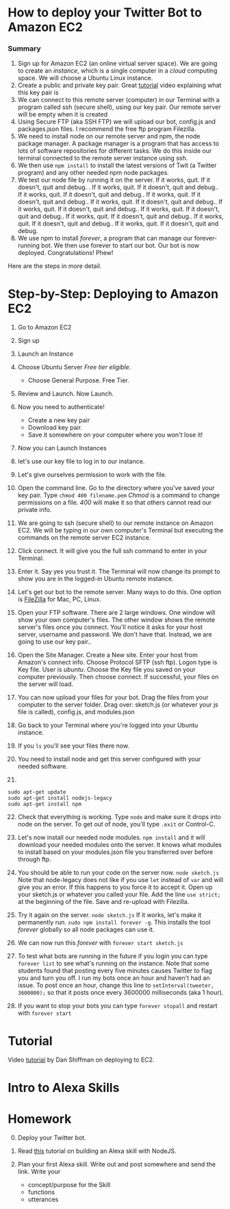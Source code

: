 # How to deploy your Twitter Bot to Amazon EC2

### Summary

1. Sign up for Amazon EC2 (an online virtual server space). We are going to create an *instance*, which is a single computer in a *cloud* computing space. We will choose a Ubuntu Linux instance.
2. Create a public and private key pair. Great [tutorial](https://www.youtube.com/watch?v=ZghMPWGXexs) video explaining what this key pair is 
4. We can connect to this remote server (computer) in our Terminal with a program called ssh (secure shell), using our key pair. Our remote server will be empty when it is created
5. Using Secure FTP (aka SSH FTP) we will upload our bot, config.js and packages.json files. I recommend the free ftp program Filezilla.
6. We need to install node on our remote server and npm, the node package manager. A package manager is a program that has access to lots of software repositories for different tasks. We do this inside our terminal connected to the remote server instance using ssh.
7. We then use ```npm install``` to install the latest versions of Twit (a Twitter program) and any other needed npm node packages.
8. We test our node file by running it on the server. If it works, quit. If it doesn't, quit and debug.
. If it works, quit. If it doesn't, quit and debug.. If it works, quit. If it doesn't, quit and debug.. If it works, quit. If it doesn't, quit and debug.. If it works, quit. If it doesn't, quit and debug.. If it works, quit. If it doesn't, quit and debug.. If it works, quit. If it doesn't, quit and debug.. If it works, quit. If it doesn't, quit and debug.. If it works, quit. If it doesn't, quit and debug.. If it works, quit. If it doesn't, quit and debug.
9. We use npm to install *forever*, a program that can manage our forever-running bot. We then use forever to start our bot. Our bot is now deployed. Congratulations! Phew!

Here are the steps in more detail.

# Step-by-Step: Deploying to Amazon EC2

1. Go to Amazon EC2

2. Sign up

3. Launch an Instance

4. Choose Ubuntu Server *Free tier eligible*.
	* Choose General Purpose. Free Tier.

5. Review and Launch. Now Launch.

6. Now you need to authenticate! 
	* Create a new key pair
	* Download key pair. 
	* Save it somewhere on your computer where you won't lose it!

7. Now you can Launch Instances

8. let's use our key file to log in to our instance.

9. Let's give ourselves permission to work with the file.

10. Open the command line. Go to the directory where you've saved your key pair. Type ```chmod 400 filename.pem``` *Chmod* is a command to change permissions on a file. *400*  will make it so that others cannot read our private info.

11. We are going to ssh (secure shell) to our remote instance on Amazon EC2. We will be typing in our own computer's Terminal but executing the commands on the remote server EC2 instance.

12. Click connect. It will give you the full ssh command to enter in your Terminal.

13. Enter it. Say yes you trust it. The Terminal will now change its prompt to show you are in the logged-in Ubuntu remote instance.

14. Let's get our bot to the remote server. Many ways to do this. One option is [FileZilla](https://filezilla-project.org/) for Mac, PC, Linux.

15. Open your FTP software. There are 2 large windows. One window will show your own computer's files. The other window shows the remote server's files once you connect. You'll notice it asks for your host server, username and password. We don't have that. Instead, we are going to use our key pair..

16. Open the Site Manager. Create a New site. Enter your host from Amazon's connect info. Choose Protocol SFTP (ssh ftp). Logon type is Key file. User is *ubuntu*. Choose the Key file you saved on your computer previously. Then choose connect. If successful, your files on the server will load.

17. You can now upload your files for your bot. Drag the files from your computer to the server folder. Drag over: sketch.js (or whatever your js file is called), config.js, and modules.json

18. Go back to your Terminal where you're logged into your Ubuntu instance.

19. If you ```ls``` you'll see your files there now. 

20. You need to install node and get this server configured with your needed software.

21.

```
sudo apt-get update
sudo apt-get install nodejs-legacy
sudo apt-get install npm
```

22. Check that everything is working. Type ```node``` and make sure it drops into node on the server. To get out of node, you'll type ```.exit``` or Control-C.

23. Let's now install our needed node modules. ```npm install``` and it will download your needed modules onto the server. It knows what modules to install based on your modules.json file you transferred over before through ftp.

24. You should be able to run your code on the server now. ```node sketch.js``` Note that node-legacy does not like if you use ```let``` instead of ```var``` and will give you an error. If this happens to you force it to accept it. Open up your sketch.js or whatever you called your file. Add the line ```use strict;``` at the beginning of the file. Save and re-upload with Filezilla.

25. Try it again on the server. ```node sketch.js``` If it works, let's make it permanently run. ```sudo npm install forever -g```. This installs the tool *forever* globally so all node packages can use it. 

26. We can now run this *forever* with ```forever start sketch.js```

27. To test what bots are running in the future if you login you can type ```forever list``` to see what's running on the instance. Note that some students found that posting every five minutes causes Twitter to flag you and turn you off. I run my bots once an hour and haven't had an issue. To post once an hour, change this line to ```setInterval(tweeter, 3600000);``` so that it posts once every 3600000 milliseconds (aka 1 hour).

28. If you want to stop your bots you can type ```forever stopall``` and restart with ```forever start```

# Tutorial

Video [tutorial](https://www.youtube.com/watch?v=26bajyD4fLg) by Dan Shiffman on deploying to EC2. 

# Intro to Alexa Skills

# Homework

0. Deploy your Twitter bot.

1. Read [this](https://jordankasper.com/building-an-amazon-alexa-skill-with-node-js/) tutorial on building an Alexa skill with NodeJS.

2. Plan your first Alexa skill. Write out and post somewhere and send the link. Write your
	* concept/purpose for the Skill
	* functions
	* utterances


